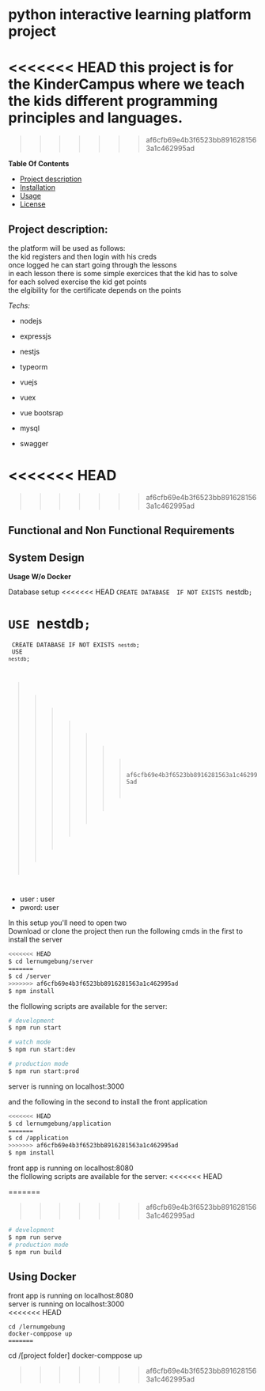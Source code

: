 # python interactive learning platform project
<<<<<<< HEAD
this project is for the KinderCampus where we teach the kids different programming principles and languages.
=======

>>>>>>> af6cfb69e4b3f6523bb8916281563a1c462995ad



**Table Of Contents**
- [Project description](#project-description)
- [Installation](#installation)
- [Usage](#example-usage)
- [License](#license)

## Project description:
the platform will be used as follows:
<br>
the kid registers and then login with his creds <br>
once logged he can start going through the lessons <br>
in each lesson there is some simple exercices that the kid has to solve <br>
for each solved exercise the kid get points <br>
the elgibility for the certificate depends on the points <br>


*Techs:*
* nodejs
* expressjs

* nestjs
* typeorm
* vuejs
* vuex
* vue bootsrap
* mysql
* swagger


<<<<<<< HEAD
=======








>>>>>>> af6cfb69e4b3f6523bb8916281563a1c462995ad
## Functional and Non Functional Requirements


## System Design

**Usage W/o Docker**

Database setup
<<<<<<< HEAD
`CREATE DATABASE  IF NOT EXISTS `nestdb`; `

 `USE `nestdb`; `
=======
<code> CREATE DATABASE  IF NOT EXISTS `nestdb`; <br>
 USE `nestdb`; <br>
>>>>>>> af6cfb69e4b3f6523bb8916281563a1c462995ad
</code>
<ul>
<li>user : user</li>
<li>pword: user</li>
</ul>


In this setup you'll need to open two <br>
Download or clone the project then 
run the following cmds in the first to install the server <br>
```bash
<<<<<<< HEAD
$ cd lernumgebung/server
=======
$ cd /server
>>>>>>> af6cfb69e4b3f6523bb8916281563a1c462995ad
$ npm install
```
the flollowing scripts are available for the server:


```bash
# development
$ npm run start

# watch mode
$ npm run start:dev

# production mode
$ npm run start:prod
```
<div> server is running on localhost:3000 </div>


and the following in the second to install the front application

```bash
<<<<<<< HEAD
$ cd lernumgebung/application
=======
$ cd /application
>>>>>>> af6cfb69e4b3f6523bb8916281563a1c462995ad
$ npm install
```

<div> front app is running on localhost:8080 </div>
the flollowing scripts are available for the server:
<<<<<<< HEAD

=======
>>>>>>> af6cfb69e4b3f6523bb8916281563a1c462995ad
```bash
# development
$ npm run serve
# production mode
$ npm run build
```


## Using Docker
<div> front app is running on localhost:8080 </div>
<div> server is running on localhost:3000 </div>
<<<<<<< HEAD

```shell
cd /lernumgebung
docker-comppose up
=======
```
cd /[project folder]
docker-comppose up

>>>>>>> af6cfb69e4b3f6523bb8916281563a1c462995ad
```
